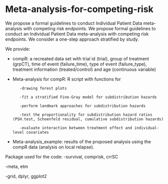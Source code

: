 # Meta-analysis-for-competing-risk
We propose a formal guidelines to conduct Individual Patient Data  meta-analysis with competing risk endpoints. 
We propose formal guidelines to conduct an Individual Patient Data meta-analysis with competing risk endpoints. We consider a one-step approach stratified by study.

We provide:

- compR: a recreated data set with trial id (trial), group of treatment (grpCT), time of event (failure_time), type of event (failure_type), treatment information (treated/control) and age (continuous variable)
- Meta-analysis for compR: R script with functions for
 
         -drawing forest plots
         
         -fit a stratified Fine-Gray model for subdistribution hazards
         
         -perform landmark approaches for subdistribution hazards
         
         -test the proportionality for subdistribution hazard ratios (PSH.test, Schoenfeld residual, cumulative subdistribution hazards)
         
         -evaluate interaction between treatment effect and individual-level covariates
 
- Meta-analysis_example: results of the proposed analysis using the compR data (analysis on local relapse).
 


Package used for the code:
-survival, comprisk, crrSC

-meta, etm

-grid, dplyr, ggplot2

 
